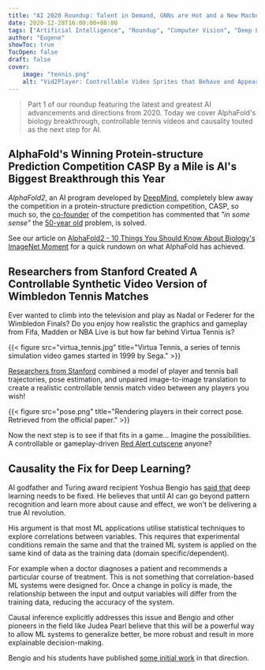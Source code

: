 ```yaml
---
title: "AI 2020 Roundup: Talent in Demand, GNNs are Hot and a New Macbook M1 for AI"
date: 2020-12-28T16:00:00+08:00
tags: ["Artificial Intelligence", "Roundup", "Computer Vision", "Deep Learning", "Machine Learning", "Graph Neural Networks"]
author: "Eugene"
showToc: true
TocOpen: false
draft: false
cover:
    image: "tennis.png"
    alt: "Vid2Player: Controllable Video Sprites that Behave and Appear like Professional Tennis Players. Retrieved from Youtube."
---
```


> Part 1 of our roundup featuring the latest and greatest AI advancements and directions from 2020. Today we cover AlphaFold's 
>biology breakthrough, controllable tennis videos and causality touted as the next step for AI.

## AlphaFold's Winning Protein-structure Prediction Competition CASP By a Mile is AI's Biggest Breakthrough this Year

*AlphaFold2*, an AI program developed by [DeepMind](https://deepmind.com/about), completely blew away the 
competition in a protein-structure prediction competition, CASP, so much so, the [co-founder](http://moult.ibbr.umd.edu/) 
of the competition has commented that *"in some sense"* the [50-year old](https://deepmind.com/blog/article/alphafold-a-solution-to-a-50-year-old-grand-challenge-in-biology) 
problem, is solved.

See our article on [AlphaFold2 - 10 Things You Should Know About Biology's ImageNet Moment](https://news.machinelearning.sg/posts/alphafold2_10_things_you_want_to_know_about_biologys_imagenet_moment/)
for a quick rundown on what AlphaFold has achieved.

## Researchers from Stanford Created A Controllable Synthetic Video Version of Wimbledon Tennis Matches

Ever wanted to climb into the television and play as Nadal or Federer for the Wimbledon Finals? Do you enjoy how realistic 
the graphics and gameplay from Fifa, Madden or NBA Live is but how far behind Virtua Tennis is?

{{< figure src="virtua_tennis.jpg" title="Virtua Tennis, a series of tennis simulation video games started in 1999 by Sega." >}}

[Researchers from Stanford](cs.stanford.edu/~haotianz/research/vid2player/) combined a model of player and tennis ball 
trajectories, pose estimation, and unpaired image-to-image translation to create a realistic controllable tennis match 
video between any players you wish!

{{< figure src="pose.png" title="Rendering players in their correct pose. Retrieved from the official paper." >}}

Now the next step is to see if that fits in a game... Imagine the possibilities. 
A controllable or gameplay-driven [Red Alert cutscene](https://www.youtube.com/watch?v=Vi98bQTQOUQ) anyone?

## Causality the Fix for Deep Learning?

AI godfather and Turing award recipient Yoshua Bengio has [said that](https://www.wired.com/story/ai-pioneer-algorithms-understand-why/) deep learning needs to be fixed. 
He believes that until AI can go beyond pattern recognition and learn more about cause and effect, we won't be delivering a
true AI revolution. 

His argument is that most ML applications utilise statistical techniques to explore correlations between variables. 
This requires that experimental conditions remain the same and that the trained ML system is applied on the same kind of 
data as the training data (domain specific/dependent).  

For example when a doctor diagnoses a patient and recommends a particular course of treatment. This is not something that 
correlation-based ML systems were designed for. Once a change in policy is made, the relationship between the input 
and output variables will differ from the training data, reducing the accuracy of the system.

Causal inference explicitly addresses this issue and Bengio and other pioneers in the field like Judea Pearl believe 
that this will be a powerful way to allow ML systems to generalize better, be more robust and result in more explainable 
decision-making.

Bengio and his students have published [some initial work](https://arxiv.org/pdf/1901.10912.pdf) in that direction.
